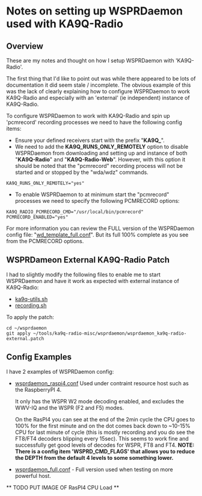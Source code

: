 # Notes on setting up WSPRDaemon used with KA9Q-Radio                                                                                                                                                            
                                                                                                                                                                                                              
## Overview                                                                                                                                                                                                   
                                                                                                                                                                                                              
These are my notes and thought on how I setup WSPRDaemon with 'KA9Q-Radio'.

The first thing that I'd like to point out was while there appeared to be lots of documentation it did seem stale / incomplete. 
The obvious example of this was the lack of clearly explaining how to configure WSPRDaemon to work KA9Q-Radio and especially  with an 'external' (ie independent) instance of KA9Q-Radio.  

To configure WSPRDaemon to work with KA9Q-Radio and spin up 'pcmrecord' recording processes we need to have the following config items:

* Ensure your defined receivers start with the prefix "**KA9Q_**".
* We need to add the **KA9Q_RUNS_ONLY_REMOTELY** option to disable WSPRDaemon from downloading and setting up and instance of both "**KA9Q-Radio**" and "**KA9Q-Radio-Web**". However, with this option it should be noted that the "pcmrecord" recording process will not be started and or stopped by the "wda/wdz" commands.
```
KA9Q_RUNS_ONLY_REMOTELY="yes"
```
* To enable WSPRDaemon to at minimum start the "pcmrecord" processes we need to specify the following PCMRECORD options:
```
KA9Q_RADIO_PCMRECORD_CMD="/usr/local/bin/pcmrecord"
PCMRECORD_ENABLED="yes"
```

For more information you can review the FULL version of the WSPRDaemon config file:  "[wd_template_full.conf](https://github.com/rrobinett/wsprdaemon/blob/master/wd_template_full.conf)".  But its full 100% complete as you see from the PCMRECORD options.

## WSPRDameon External KA9Q-Radio Patch

I had to slightly modify the following files to enable me to start WSPRDaemon and have it work as expected with external instance of KA9Q-Radio:

* [ka9q-utils.sh](https://github.com/rrobinett/wsprdaemon/blob/master/ka9q-utils.sh)
* [recording.sh](https://github.com/rrobinett/wsprdaemon/blob/master/recording.sh)

To apply the patch:

```
cd ~/wsprdaemon
git apply ~/tools/ka9q-radio-misc/wsprdaemon/wsprdaemon_ka9q-radio-external.patch
```

## Config Examples

I have 2 examples of WSPRDaemon config:

* [wsprdaemon_raspi4.conf](https://github.com/vk4tmz/ka9q-radio-misc/blob/main/wsprdaemon/conf/wsprdaemon_raspi4.conf) 
    Used under contraint resource host such as the  RaspberryPI 4.  

    It only has the WSPR W2 mode decoding enabled, and excludes the WWV-IQ and the WSPR (F2 and F5) modes. 

    On the RasPI4 you can see at the end of the 2min cycle the CPU goes to 100% for the first minute and on the dot comes back down to ~10-15% CPU for last minute of cycle (this is mostly recording and you do see the FT8/FT4 decoders blipping every 15sec). This seems to work fine and successfully get good levels of decodes for WSPR, FT8 and FT4. **NOTE: There is a config item 'WSPRD_CMD_FLAGS' that allows you to reduce the DEPTH from the default 4 levels to some something lower.**
* [wsprdaemon_full.conf](https://github.com/vk4tmz/ka9q-radio-misc/blob/main/wsprdaemon/conf/wsprdaemon_full.conf) - Full version used when testing on more powerful host.

** TODO PUT IMAGE OF RasPI4 CPU Load **
